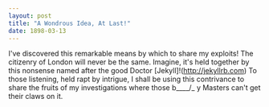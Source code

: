 ```yaml
---
layout: post
title: "A Wondrous Idea, At Last!"
date: 1898-03-13
---
```


I've discovered this remarkable means by which to share my exploits! The citizenry of London will never be the same. Imagine, it's held together by this nonsense named after the good Doctor [Jekyll]!(http://jekyllrb.com) To those listening, held rapt by intrigue, I shall be using this contrivance to share the fruits of my investigations where those b____/_ y Masters can't get their claws on it. 
